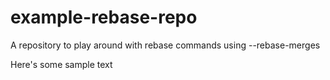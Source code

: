 # example-rebase-repo
A repository to play around with rebase commands using --rebase-merges

Here's some sample text
